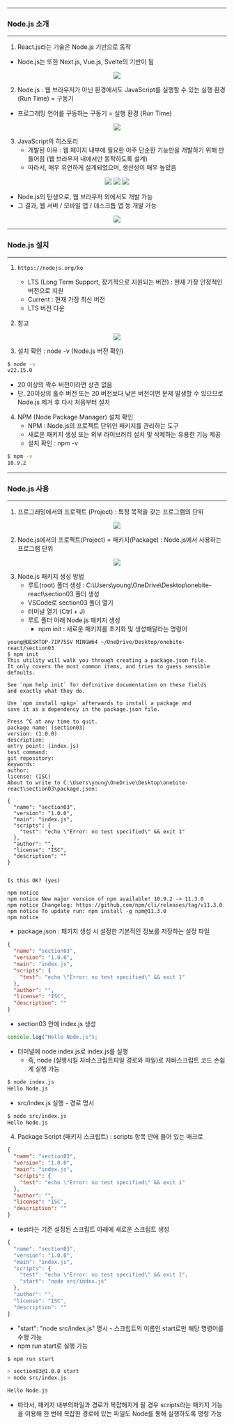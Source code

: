-----
### Node.js 소개
-----
1. React.js라는 기술은 Node.js 기반으로 동작
  - Node.js는 또한 Next.js, Vue.js, Svelte의 기반이 됨
<div align="center">
<img src="https://github.com/user-attachments/assets/6656c4d5-266f-4385-b0d2-8e91a374ad9b">
</div>

2. Node.js : 웹 브라우저가 아닌 환경에서도 JavaScript를 실행할 수 있는 실행 환경 (Run Time) = 구동기
  - 프로그래밍 언어를 구동하는 구동기 = 실행 환경 (Run Time)
<div align="center">
<img src="https://github.com/user-attachments/assets/281cf472-6592-4a37-a29f-5891917826a0">
</div>

3. JavaScript의 히스토리
   - 개발된 이유 : 웹 페이지 내부에 필요한 아주 단순한 기능만을 개발하기 위해 만들어짐 (웹 브라우저 내에서만 동작하도록 설계)
   - 따라서, 매우 유연하게 설계되었으며, 생산성이 매우 높았음
<div align="center">
<img src="https://github.com/user-attachments/assets/8d610564-61fc-4852-a2f8-45bde0f51630">
<img src="https://github.com/user-attachments/assets/012b1fd9-ef69-49eb-92df-c181d2db0e0f">
<img src="https://github.com/user-attachments/assets/feeb4e29-07b5-41fe-a1cc-a44dc6e12f4d">
</div>

  - Node.js의 탄생으로, 웹 브라우저 외에서도 개발 가능
  - 그 결과, 웹 서버 / 모바일 앱 / 데스크톱 앱 등 개발 가능
<div align="center">
<img src="https://github.com/user-attachments/assets/057b0861-60ed-4ad3-8383-3a9159b1a45c">
</div>

-----
### Node.js 설치
-----
1. ```https://nodejs.org/ko```
   - LTS (Long Term Support, 장기적으로 지원되는 버전) : 현재 가장 안정적인 버전으로 지원
   - Current : 현재 가장 최신 버전
   - LTS 버전 다운

2. 참고
<div align="center">
<img src="https://github.com/user-attachments/assets/50fcc1f2-f0c1-4b39-933c-ef26d3672a3e">
</div>

3. 설치 확인 : node -v (Node.js 버전 확인)
```bash
$ node -v
v22.15.0
```
  - 20 이상의 짝수 버전이라면 상관 없음
  - 단, 20이상의 홀수 버전 또는 20 버전보다 낮은 버전이면 문제 발생할 수 있으므로 Node.js 제거 후 다시 처음부터 설치

4. NPM (Node Package Manager) 설치 확인
   - NPM : Node.js의 프로젝트 단위인 패키지를 관리하는 도구
   - 새로운 패키지 생성 또는 외부 라이브러리 설치 및 삭제하는 유용한 기능 제공
   - 설치 확인 : npm -v
```bash
$ npm -v
10.9.2
```

-----
### Node.js 사용
-----
1. 프로그래밍에서의 프로젝트 (Project) : 특정 목적을 갖는 프로그램의 단위
<div align="center">
<img src="https://github.com/user-attachments/assets/31788aca-8f0d-487c-96ad-71f0ff1c7cd3">
</div>

2. Node.js에서의 프로젝트(Project) = 패키지(Package) : Node.js에서 사용하는 프로그램 단위
<div align="center">
<img src="https://github.com/user-attachments/assets/f0a97d9d-5601-44d0-97b7-7e216db4b9e2">
</div>

3. Node.js 패키지 생성 방법
   - 루트(root) 폴더 생성 : C:\Users\young\OneDrive\Desktop\onebite-react\section03 폴더 생성
   - VSCode로 section03 폴더 열기
   - 터미널 열기 (Ctrl + J)
   - 루트 폴더 아래 Node.js 패키지 생성
     + npm init : 새로운 패키지를 초기화 및 생성해달라는 명령어
```git
young@DESKTOP-7IP75SV MINGW64 ~/OneDrive/Desktop/onebite-react/section03
$ npm init
This utility will walk you through creating a package.json file.
It only covers the most common items, and tries to guess sensible defaults.

See `npm help init` for definitive documentation on these fields
and exactly what they do.

Use `npm install <pkg>` afterwards to install a package and
save it as a dependency in the package.json file.

Press ^C at any time to quit.
package name: (section03)
version: (1.0.0)
description:
entry point: (index.js)
test command:
git repository:
keywords:
author:
license: (ISC)
About to write to C:\Users\young\OneDrive\Desktop\onebite-react\section03\package.json:

{
  "name": "section03",
  "version": "1.0.0",
  "main": "index.js",
  "scripts": {
    "test": "echo \"Error: no test specified\" && exit 1"
  },
  "author": "",
  "license": "ISC",
  "description": ""
}


Is this OK? (yes)

npm notice
npm notice New major version of npm available! 10.9.2 -> 11.3.0
npm notice Changelog: https://github.com/npm/cli/releases/tag/v11.3.0
npm notice To update run: npm install -g npm@11.3.0
npm notice
```

  - package.json : 패키지 생성 시 설정한 기본적인 정보를 저장하는 설정 파일
```json
{
  "name": "section03",
  "version": "1.0.0",
  "main": "index.js",
  "scripts": {
    "test": "echo \"Error: no test specified\" && exit 1"
  },
  "author": "",
  "license": "ISC",
  "description": ""
}
```

  - section03 안에 index.js 생성
```js
console.log("Hello Node.js");
```

  - 터미널에 node index.js로 index.js를 실행
    + 즉, node (실행시킬 자바스크립트파일 경로와 파일)로 자바스크립트 코드 손쉽게 실행 가능
```bash
$ node index.js
Hello Node.js
```

  - src/index.js 실행 - 경로 명시
```bash
$ node src/index.js
Hello Node.js
```

4. Package Script (패키지 스크립트) : scripts 항목 안에 들어 있는 매크로
```json
{
  "name": "section03",
  "version": "1.0.0",
  "main": "index.js",
  "scripts": {
    "test": "echo \"Error: no test specified\" && exit 1"
  },
  "author": "",
  "license": "ISC",
  "description": ""
}
```

  - test라는 기존 설정된 스크립트 아래에 새로운 스크립트 생성
```js
{
  "name": "section03",
  "version": "1.0.0",
  "main": "index.js",
  "scripts": {
    "test": "echo \"Error: no test specified\" && exit 1",
    "start": "node src/index.js"
  },
  "author": "",
  "license": "ISC",
  "description": ""
}
```
  - "start": "node src/index.js" 명시 - 스크립트의 이름인 start로만 해당 명령어를 수행 가능
  - npm run start로 실행 가능
```bash
$ npm run start

> section03@1.0.0 start
> node src/index.js

Hello Node.js
```

  - 따라서, 패키지 내부의파일과 경로가 복잡해지게 될 경우 scripts라는 패키지 기능을 이용해 한 번에 복잡한 경로에 있는 파일도 Node를 통해 실행하도록 명령 가능

